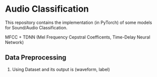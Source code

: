 # Audio Classification
This repository contains the implementation (in PyTorch) of some models for Sound/Audio Classification.

MFCC + TDNN (Mel Frequency Cepstral Coefficents, Time-Delay Neural Network)

## Data Preprocessing
1. Using Dataset and its output is (waveform, label)